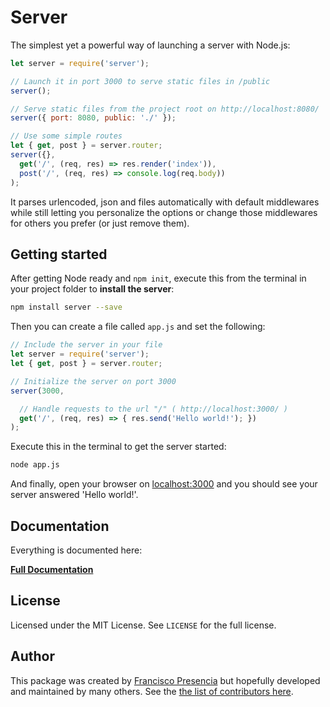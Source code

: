 # Server

The simplest yet a powerful way of launching a server with Node.js:

```js
let server = require('server');

// Launch it in port 3000 to serve static files in /public
server();

// Serve static files from the project root on http://localhost:8080/
server({ port: 8080, public: './' });

// Use some simple routes
let { get, post } = server.router;
server({},
  get('/', (req, res) => res.render('index')),
  post('/', (req, res) => console.log(req.body))
);
```

It parses urlencoded, json and files automatically with default middlewares while still letting you personalize the options or change those middlewares for others you prefer (or just remove them).

## Getting started

After getting Node ready and `npm init`, execute this from the terminal in your project folder to **install the server**:

```bash
npm install server --save
```

Then you can create a file called `app.js` and set the following:

```js
// Include the server in your file
let server = require('server');
let { get, post } = server.router;

// Initialize the server on port 3000
server(3000,

  // Handle requests to the url "/" ( http://localhost:3000/ )
  get('/', (req, res) => { res.send('Hello world!'); })
);
```

Execute this in the terminal to get the server started:

```bash
node app.js
```

And finally, open your browser on [localhost:3000](http://localhost:3000/) and you should see your server answered 'Hello world!'.

## Documentation

Everything is documented here:

<strong><a class="button" href="/documentation"><i class="fa fa-file-code-o"></i> Full Documentation</a></strong>

## License

Licensed under the MIT License. See `LICENSE` for the full license.

## Author

This package was created by [Francisco Presencia]() but hopefully developed and maintained by many others. See the [the list of contributors here](https://github.com/serverjs/server/graphs/contributors).
